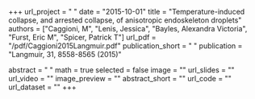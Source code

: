 +++
url_project = " "
date = "2015-10-01"
title = "Temperature-induced collapse, and arrested collapse, of anisotropic endoskeleton droplets"
authors = ["Caggioni, M", "Lenis, Jessica", "Bayles, Alexandra Victoria", "Furst, Eric M", "Spicer, Patrick T"]
url_pdf = "/pdf/Caggioni2015Langmuir.pdf"
publication_short = " "
publication = "Langmuir, 31, 8558-8565 (2015)"

abstract = " "
math = true
selected = false
image = ""
url_slides = ""
url_video = ""
image_preview = ""
abstract_short = ""
url_code = ""
url_dataset = ""
+++